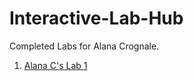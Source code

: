 # Interactive-Lab-Hub

Completed Labs for Alana Crognale.

1. [Alana C's Lab 1](https://github.com/AlanaCrognale/IDD-Fa18-Lab1)
